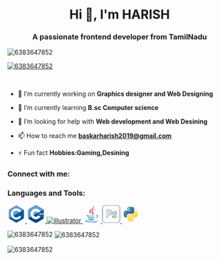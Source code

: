<h1 align="center">Hi 👋, I'm HARISH</h1>
<h3 align="center">A passionate frontend developer from TamilNadu</h3>

<p align="left"> <img src="https://komarev.com/ghpvc/?username=6383647852&label=Profile%20views&color=0e75b6&style=flat" alt="6383647852" /> </p>

<p align="left"> <a href="https://github.com/ryo-ma/github-profile-trophy"><img src="https://github-profile-trophy.vercel.app/?username=6383647852" alt="6383647852" /></a> </p>

<p align="left"> <a href="https://twitter.com/" target="blank"><img src="https://img.shields.io/twitter/follow/?logo=twitter&style=for-the-badge" alt="" /></a> </p>

- 🔭 I’m currently working on **Graphics designer and Web Designing**

- 🌱 I’m currently learning **B.sc Computer science**

- 🤝 I’m looking for help with **Web development and Web Desining**

- 📫 How to reach me **baskarharish2019@gmail.com**

- ⚡ Fun fact **Hobbies:Gaming,Desining**

<h3 align="left">Connect with me:</h3>
<p align="left">
</p>

<h3 align="left">Languages and Tools:</h3>
<p align="left"> <a href="https://www.cprogramming.com/" target="_blank" rel="noreferrer"> <img src="https://raw.githubusercontent.com/devicons/devicon/master/icons/c/c-original.svg" alt="c" width="40" height="40"/> </a> <a href="https://www.w3schools.com/cpp/" target="_blank" rel="noreferrer"> <img src="https://raw.githubusercontent.com/devicons/devicon/master/icons/cplusplus/cplusplus-original.svg" alt="cplusplus" width="40" height="40"/> </a> <a href="https://www.adobe.com/in/products/illustrator.html" target="_blank" rel="noreferrer"> <img src="https://www.vectorlogo.zone/logos/adobe_illustrator/adobe_illustrator-icon.svg" alt="illustrator" width="40" height="40"/> </a> <a href="https://www.java.com" target="_blank" rel="noreferrer"> <img src="https://raw.githubusercontent.com/devicons/devicon/master/icons/java/java-original.svg" alt="java" width="40" height="40"/> </a> <a href="https://www.photoshop.com/en" target="_blank" rel="noreferrer"> <img src="https://raw.githubusercontent.com/devicons/devicon/master/icons/photoshop/photoshop-line.svg" alt="photoshop" width="40" height="40"/> </a> <a href="https://www.python.org" target="_blank" rel="noreferrer"> <img src="https://raw.githubusercontent.com/devicons/devicon/master/icons/python/python-original.svg" alt="python" width="40" height="40"/> </a> </p>

<p><img align="left" src="https://github-readme-stats.vercel.app/api/top-langs?username=6383647852&show_icons=true&locale=en&layout=compact" alt="6383647852" /></p>

<p>&nbsp;<img align="center" src="https://github-readme-stats.vercel.app/api?username=6383647852&show_icons=true&locale=en" alt="6383647852" /></p>

<p><img align="center" src="https://github-readme-streak-stats.herokuapp.com/?user=6383647852&" alt="6383647852" /></p>
